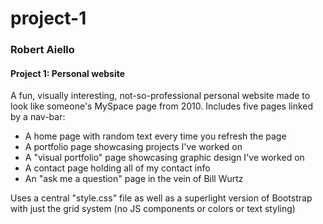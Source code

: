 # project-1
### Robert Aiello
#### Project 1: Personal website

A fun, visually interesting, not-so-professional personal website made to look like someone's MySpace page from 2010.
Includes five pages linked by a nav-bar:
* A home page with random text every time you refresh the page
* A portfolio page showcasing projects I've worked on
* A "visual portfolio" page showcasing graphic design I've worked on
* A contact page holding all of my contact info
* An "ask me a question" page in the vein of Bill Wurtz

Uses a central "style.css" file as well as a superlight version of Bootstrap with just the grid system (no JS components or colors or text styling)
